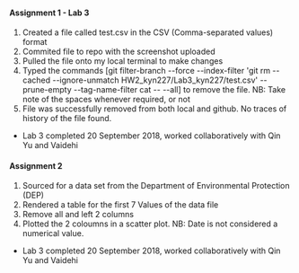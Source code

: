 #### Assignment 1 - Lab 3
1. Created a file called test.csv in the CSV (Comma-separated values) format
2. Commited file to repo with the screenshot uploaded 
3. Pulled the file onto my local terminal to make changes
4. Typed the commands [git filter-branch --force --index-filter 'git rm --cached --ignore-unmatch HW2_kyn227/Lab3_kyn227/test.csv' --prune-empty --tag-name-filter cat -- --all] to remove the file. NB: Take note of the spaces whenever required, or not
5. File was successfully removed from both local and github. No traces of history of the file found.

- Lab 3 completed 20 September 2018, worked collaboratively with Qin Yu and Vaidehi 

#### Assignment 2 
1. Sourced for a data set from the Department of Environmental Protection (DEP)
2. Rendered a table for the first 7 Values of the data file
3. Remove all and left 2 columns 
4. Plotted the 2 coloumns in a scatter plot.
NB: Date is not considered a numerical value.
- Lab 3 completed 20 September 2018, worked collaboratively with Qin Yu and Vaidehi 
